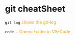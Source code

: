 # git cheatSheet

<code>git log</code>
<span style="color: #FFA500">shows the git-log</span>

<code>code .</code>
<span style="color: #FFA500">Opens Folder in VS-Code</span>
